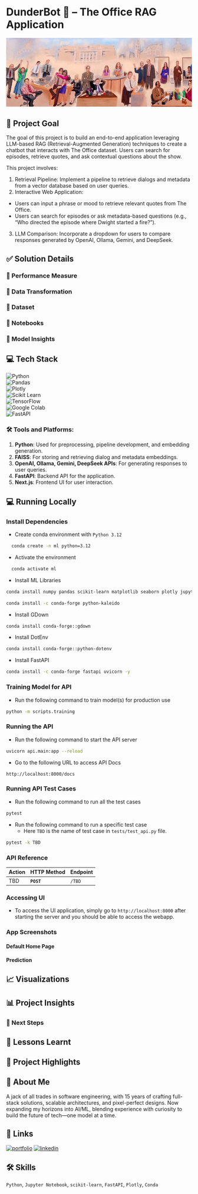 # DunderBot 🤖 – The Office RAG Application

![alt text](frontend/images/a299unbywmgz.jpg)

## 🎯 Project Goal
The goal of this project is to build an end-to-end application leveraging LLM-based RAG (Retrieval-Augmented Generation) techniques to create a chatbot that interacts with The Office dataset. Users can search for episodes, retrieve quotes, and ask contextual questions about the show.

This project involves:
1.	Retrieval Pipeline: Implement a pipeline to retrieve dialogs and metadata from a vector database based on user queries.
2.	Interactive Web Application:
*	Users can input a phrase or mood to retrieve relevant quotes from The Office.
*	Users can search for episodes or ask metadata-based questions (e.g., “Who directed the episode where Dwight started a fire?”).
3.	LLM Comparison: Incorporate a dropdown for users to compare responses generated by OpenAI, Ollama, Gemini, and DeepSeek.

## ✅ Solution Details

### 🧮 Performance Measure

### 🚧 Data Transformation

### 📂 Dataset

### 📒  Notebooks

### 🧠 Model Insights

## 💻 Tech Stack
![Python](https://img.shields.io/badge/Python-3.12.2-FFD43B?logo=Python&logoColor=blue&style=for-the-badge)  
![Pandas](https://img.shields.io/badge/Pandas-2.2.2-2C2D72?logo=Pandas&logoColor=2C2D72&style=for-the-badge)  
![Plotly](https://img.shields.io/badge/Plotly-5.24.1-239120?logo=Plotly&logoColor=239120&style=for-the-badge)  
![Scikit Learn](https://img.shields.io/badge/scikit_learn-1.5.1-F7931E?logo=scikit-learn&logoColor=F7931E&style=for-the-badge)  
![TensorFlow](https://img.shields.io/badge/TensorFlow-2.12.0-FF6F00?logo=TensorFlow&logoColor=FF6F00&style=for-the-badge)  
![Google Colab](https://img.shields.io/badge/Notebook-Google_Colab-FCC624?logo=googlecolab&style=for-the-badge)  
![FastAPI](https://img.shields.io/badge/FastAPI-0.115.0-109989?logo=Fastapi&logoColor=109989&style=for-the-badge)  

### 🛠️ Tools and Platforms:
1. **Python**: Used for preprocessing, pipeline development, and embedding generation.
2.	**FAISS**: For storing and retrieving dialog and metadata embeddings.
3.	**OpenAI, Ollama, Gemini, DeepSeek APIs**: For generating responses to user queries.
4.	**FastAPI**: Backend API for the application.
5.	**Next.js**: Frontend UI for user interaction.

## 💻 Running Locally

### Install Dependencies

- Create conda environment with `Python 3.12`

```bash
  conda create -n ml python=3.12
```

- Activate the environment

```bash
  conda activate ml
```

- Install ML Libraries

```bash
conda install numpy pandas scikit-learn matplotlib seaborn plotly jupyter ipykernel -y
```

```bash
conda install -c conda-forge python-kaleido
```

- Install GDown
```bash
conda install conda-forge::gdown
```

- Install DotEnv
```bash
conda install conda-forge::python-dotenv
```

- Install FastAPI

```bash
conda install -c conda-forge fastapi uvicorn -y
```
### Training Model for API

* Run the following command to train model(s) for production use

```bash
python -m scripts.training
```

### Running the API
* Run the following command to start the API server

```bash
uvicorn api.main:app --reload
```

* Go to the following URL to access API Docs
```URL
http://localhost:8000/docs
```

### Running API Test Cases
* Run the following command to run all the test cases
```bash
pytest
```

* Run the following command to run a specific test case
  * Here `TBD` is the name of test case in `tests/test_api.py` file.
```bash
pytest -k TBD
```

### API Reference

| Action                                           | HTTP Method | Endpoint                                 |
|--------------------------------------------------|-------------|------------------------------------------|
| TBD                            | **`POST`**  | `/TBD`                               |

### Accessing UI

* To access the UI application, simply go to `http://localhost:8000` after starting the server and you should be able to access the webapp. 

### App Screenshots

#### Default Home Page

#### Prediction

## 📈 Visualizations

## 📊 Project Insights

### 👣 Next Steps

## 🏫 Lessons Learnt
    
## 🌟 Project Highlights

## 🚀 About Me

A jack of all trades in software engineering, with 15 years of crafting full-stack solutions, scalable architectures, and pixel-perfect designs. Now expanding my horizons into AI/ML, blending experience with curiosity to build the future of tech—one model at a time.

## 🔗 Links

[![portfolio](https://img.shields.io/badge/my_portfolio-000?style=for-the-badge&logo=ko-fi&logoColor=white)](https://gaurangdave.me/)
[![linkedin](https://img.shields.io/badge/linkedin-0A66C2?style=for-the-badge&logo=linkedin&logoColor=white)](https://www.linkedin.com/in/gaurangvdave/)

## 🛠 Skills

`Python`, `Jupyter Notebook`, `scikit-learn`, `FastAPI`, `Plotly`, `Conda`
